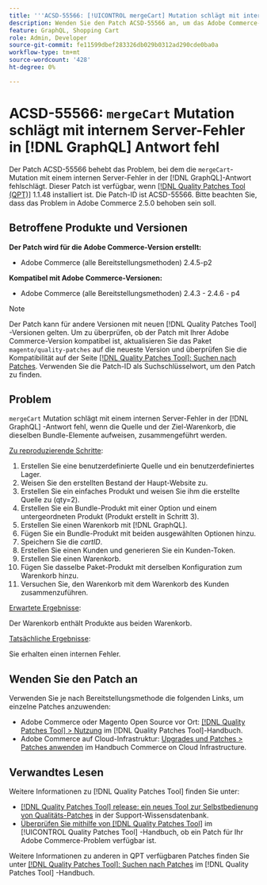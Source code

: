 ```yaml
---
title: '''ACSD-55566: [!UICONTROL mergeCart] Mutation schlägt mit internem Server-Fehler in der  [!DNL GraphQL] Antwort fehl'
description: Wenden Sie den Patch ACSD-55566 an, um das Adobe Commerce-Problem zu beheben, bei dem die Mutation "mergeCart"mit einem internen Serverfehler in der Antwort [!DNL GraphQL] fehlschlägt, wenn die Quelle und der Zielcart, die dieselben Bundle-Elemente aufweisen, zusammengeführt werden.
feature: GraphQL, Shopping Cart
role: Admin, Developer
source-git-commit: fe11599dbef283326db029b0312ad290cde0ba0a
workflow-type: tm+mt
source-wordcount: '428'
ht-degree: 0%

---
```


# ACSD-55566: `mergeCart` Mutation schlägt mit internem Server-Fehler in [!DNL GraphQL] Antwort fehl

Der Patch ACSD-55566 behebt das Problem, bei dem die `mergeCart`-Mutation mit einem internen Server-Fehler in der [!DNL GraphQL]-Antwort fehlschlägt. Dieser Patch ist verfügbar, wenn [[!DNL Quality Patches Tool (QPT)]](https://experienceleague.adobe.com/en/docs/commerce-knowledge-base/kb/announcements/commerce-announcements/magento-quality-patches-released-new-tool-to-self-serve-quality-patches) 1.1.48 installiert ist. Die Patch-ID ist ACSD-55566. Bitte beachten Sie, dass das Problem in Adobe Commerce 2.5.0 behoben sein soll.

## Betroffene Produkte und Versionen

**Der Patch wird für die Adobe Commerce-Version erstellt:**

* Adobe Commerce (alle Bereitstellungsmethoden) 2.4.5-p2

**Kompatibel mit Adobe Commerce-Versionen:**

* Adobe Commerce (alle Bereitstellungsmethoden) 2.4.3 - 2.4.6 - p4

>[!NOTE]
>
>Der Patch kann für andere Versionen mit neuen [!DNL Quality Patches Tool] -Versionen gelten. Um zu überprüfen, ob der Patch mit Ihrer Adobe Commerce-Version kompatibel ist, aktualisieren Sie das Paket `magento/quality-patches` auf die neueste Version und überprüfen Sie die Kompatibilität auf der Seite [[!DNL Quality Patches Tool]: Suchen nach Patches](https://experienceleague.adobe.com/tools/commerce-quality-patches/index.html). Verwenden Sie die Patch-ID als Suchschlüsselwort, um den Patch zu finden.

## Problem

`mergeCart` Mutation schlägt mit einem internen Server-Fehler in der [!DNL GraphQL] -Antwort fehl, wenn die Quelle und der Ziel-Warenkorb, die dieselben Bundle-Elemente aufweisen, zusammengeführt werden.

<u>Zu reproduzierende Schritte</u>:

1. Erstellen Sie eine benutzerdefinierte Quelle und ein benutzerdefiniertes Lager.
1. Weisen Sie den erstellten Bestand der Haupt-Website zu.
1. Erstellen Sie ein einfaches Produkt und weisen Sie ihm die erstellte Quelle zu (qty=2).
1. Erstellen Sie ein Bundle-Produkt mit einer Option und einem untergeordneten Produkt (Produkt erstellt in Schritt 3).
1. Erstellen Sie einen Warenkorb mit [!DNL GraphQL].
1. Fügen Sie ein Bundle-Produkt mit beiden ausgewählten Optionen hinzu.
1. Speichern Sie die *cartID*.
1. Erstellen Sie einen Kunden und generieren Sie ein Kunden-Token.
1. Erstellen Sie einen Warenkorb.
1. Fügen Sie dasselbe Paket-Produkt mit derselben Konfiguration zum Warenkorb hinzu.
1. Versuchen Sie, den Warenkorb mit dem Warenkorb des Kunden zusammenzuführen.

<u>Erwartete Ergebnisse</u>:

Der Warenkorb enthält Produkte aus beiden Warenkorb.

<u>Tatsächliche Ergebnisse</u>:

Sie erhalten einen internen Fehler.

## Wenden Sie den Patch an

Verwenden Sie je nach Bereitstellungsmethode die folgenden Links, um einzelne Patches anzuwenden:

* Adobe Commerce oder Magento Open Source vor Ort: [[!DNL Quality Patches Tool] > Nutzung](/help/tools/quality-patches-tool/usage.md) im [!DNL Quality Patches Tool]-Handbuch.
* Adobe Commerce auf Cloud-Infrastruktur: [Upgrades und Patches > Patches anwenden](https://experienceleague.adobe.com/docs/commerce-cloud-service/user-guide/develop/upgrade/apply-patches.html) im Handbuch Commerce on Cloud Infrastructure.

## Verwandtes Lesen

Weitere Informationen zu [!DNL Quality Patches Tool] finden Sie unter:

* [[!DNL Quality Patches Tool] release: ein neues Tool zur Selbstbedienung von Qualitäts-Patches](https://experienceleague.adobe.com/en/docs/commerce-knowledge-base/kb/announcements/commerce-announcements/magento-quality-patches-released-new-tool-to-self-serve-quality-patches) in der Support-Wissensdatenbank.
* [Überprüfen Sie mithilfe von  [!DNL Quality Patches Tool]](/help/tools/quality-patches-tool/patches-available-in-qpt/check-patch-for-magento-issue-with-magento-quality-patches.md) im [!UICONTROL Quality Patches Tool] -Handbuch, ob ein Patch für Ihr Adobe Commerce-Problem verfügbar ist.


Weitere Informationen zu anderen in QPT verfügbaren Patches finden Sie unter [[!DNL Quality Patches Tool]: Suchen nach Patches](https://experienceleague.adobe.com/tools/commerce-quality-patches/index.html) im [!DNL Quality Patches Tool] -Handbuch.
